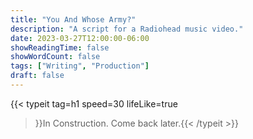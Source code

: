 ```yaml
---
title: "You And Whose Army?"
description: "A script for a Radiohead music video."
date: 2023-03-27T12:00:00-06:00
showReadingTime: false
showWordCount: false
tags: ["Writing", "Production"]
draft: false
---
```


{{< typeit
    tag=h1
    speed=30
    lifeLike=true
 >}}In Construction. Come back later.{{< /typeit >}}